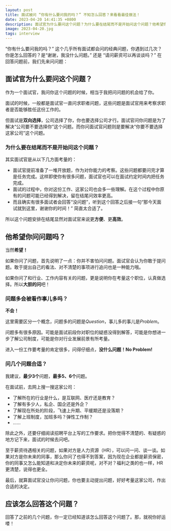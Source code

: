 ```yaml
---
layout: post
title: 面试被问 “你有什么要问我的吗？” 不知怎么回答？来看看最佳做法！
date: 2023-04-20 14:41:35 +0800
description: 面试官为什么要问这个问题？为什么要在结尾而不是开始问这个问题？他希望你问问题吗？问题多会被看作事儿多吗？问几个问题合适？应该怎么回答这个问题？来看答案！
image: 2023-04-20.jpg
tags: interview
---
```


“你有什么要问我的吗？” 这个几乎所有面试都会问的经典问题，你遇到过几次？你是怎么回答的？是“谢谢，我没什么问题。” 还是 “请问薪资可以再谈谈吗？” 在回答问题前，我们先来问问题：

## 面试官为什么要问这个问题？

作为一个面试官，我问你这个问题的时候，相当于我把问问题的机会给了你。

面试的时候，一般都是面试官一直问求职者问题，这些问题是面试官用来考察求职者是否能够胜任这份工作的。

但面试是**双向选择**，公司选择了你，你也要选择公司才行。面试官问你问题是为了解决“公司要不要选择你”这个问题。而你问面试官问题则是要解决“你要不要选择这家公司”这个问题。

### 为什么要在结尾而不是开始问这个问题？

其实面试官是从以下几方面考量的：
- 面试官提前准备了一堆开放题，作为对你能力的考察。这些问题都要问完才算是任务完成。这样即使你有很多问题，面试官也可以在面试约定时间内把任务完成。
- 面试的过程中，你对这份工作、这家公司也会多一些理解。在这个过程中你原有的问题可能已经得到解决，留在结尾问效率更高。
- 而且确实有很多面试者会回答“没问题”，听到这个回答之后接一句“那今天面试就到这里，谢谢你的时间！” 简直太合适了。

所以这个问题安排在结尾显然对面试官来说更**方便**、更**高效**。

## 他希望你问问题吗？

当然**希望！**

如果你问了问题，首先说明了一点：你并不害怕问问题。面试官会认为你敢于提问题。敢于提出自己的看法、对不清楚的事项进行追问也是一种能力哦。

如果你问了和行业、工作内容有关的问题，更是说明你在考量这个职位，认真做选择。所以**大胆的问**吧！

### 问题多会被看作事儿多吗？

**不会！**

这里需要区分一个概念，问题多的问题是*Question*，事儿多的事儿是*Problem*。

问题多有很多原因。可能是面试前段你对职位的疑惑没得到解答，可能是你想进一步了解公司制度，可能是你对行业发展前景有所考量。

进入一份工作要考量的肯定很多，问得仔细点，**没什么问题！No Problem!**

### 问几个问题合适？

我建议，**最少3个**问题，**最多5、6个**问题。

在面试前，去网上搜一搜这家公司：
- 了解所在的行业是什么，是互联网、医疗还是教育？
- 了解有多少人，私企、国企还是外企？
- 了解现在所处的阶段，飞速上升期、平缓期还是没落期？
- 了解上班制度，加班多吗？弹性工作制？
- ......

除此之外，还要仔细阅读招聘平台上写的工作要求。把你觉得不清楚的、有疑惑的地方记下来，面试的时候去问吧。

至于薪资待遇相关的问题，如果对方是人力资源（HR），可以问一问、谈一谈。如果对方是你未来的同事，那么你问了也得不到答案，因为现在企业都是薪资保密，你的同事又怎么能知道和决定你未来的薪资呢，对不对？福利之类的也一样，HR更清楚，说得也更全。

最后，就算面试官没让你问问题，你也要主动提出问题，好好考量这家公司，作出合适的决定。

## 应该怎么回答这个问题？

回答了之前的几个问题，你一定已经知道该怎么回答这个问题了。那，就祝你好运喽！
